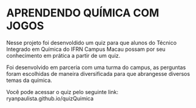 # APRENDENDO QUÍMICA COM JOGOS

Nesse projeto foi desenvoldido um quiz para que alunos do Técnico Integrado em Química do IFRN Campus Macau possam por seu conhecimento em prática a partir de um quiz.

Foi desenvolvido em parceria com uma turma do campus, as perguntas foram escolhidas de maneira diversificada para que abrangesse diversos temas da química.

Você pode acessar o quiz pelo seguinte link: ryanpaulista.github.io/quizQuimica
